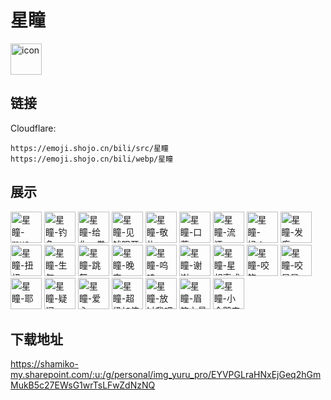# 星瞳
<img src="https://emoji.shojo.cn/bili/src/星瞳/icon.png" width="50" height="50" alt="icon">

## 链接
Cloudflare:
```
https://emoji.shojo.cn/bili/src/星瞳
https://emoji.shojo.cn/bili/webp/星瞳
```
## 展示
<img src="https://emoji.shojo.cn/bili/src/星瞳/星瞳-mua.png" width="50" height="50" alt="星瞳-mua">
<img src="https://emoji.shojo.cn/bili/src/星瞳/星瞳-钓鱼.png" width="50" height="50" alt="星瞳-钓鱼">
<img src="https://emoji.shojo.cn/bili/src/星瞳/星瞳-给你一拳.png" width="50" height="50" alt="星瞳-给你一拳">
<img src="https://emoji.shojo.cn/bili/src/星瞳/星瞳-见钱眼开.png" width="50" height="50" alt="星瞳-见钱眼开">
<img src="https://emoji.shojo.cn/bili/src/星瞳/星瞳-敬礼.png" width="50" height="50" alt="星瞳-敬礼">
<img src="https://emoji.shojo.cn/bili/src/星瞳/星瞳-口蘑.png" width="50" height="50" alt="星瞳-口蘑">
<img src="https://emoji.shojo.cn/bili/src/星瞳/星瞳-流汗.png" width="50" height="50" alt="星瞳-流汗">
<img src="https://emoji.shojo.cn/bili/src/星瞳/星瞳-妈！.png" width="50" height="50" alt="星瞳-妈！">
<img src="https://emoji.shojo.cn/bili/src/星瞳/星瞳-发癫.png" width="50" height="50" alt="星瞳-发癫">
<img src="https://emoji.shojo.cn/bili/src/星瞳/星瞳-扭扭.png" width="50" height="50" alt="星瞳-扭扭">
<img src="https://emoji.shojo.cn/bili/src/星瞳/星瞳-生气.png" width="50" height="50" alt="星瞳-生气">
<img src="https://emoji.shojo.cn/bili/src/星瞳/星瞳-跳舞.png" width="50" height="50" alt="星瞳-跳舞">
<img src="https://emoji.shojo.cn/bili/src/星瞳/星瞳-晚安.png" width="50" height="50" alt="星瞳-晚安">
<img src="https://emoji.shojo.cn/bili/src/星瞳/星瞳-呜呜.png" width="50" height="50" alt="星瞳-呜呜">
<img src="https://emoji.shojo.cn/bili/src/星瞳/星瞳-谢谢.png" width="50" height="50" alt="星瞳-谢谢">
<img src="https://emoji.shojo.cn/bili/src/星瞳/星瞳-星想事成.png" width="50" height="50" alt="星瞳-星想事成">
<img src="https://emoji.shojo.cn/bili/src/星瞳/星瞳-咬钩.png" width="50" height="50" alt="星瞳-咬钩">
<img src="https://emoji.shojo.cn/bili/src/星瞳/星瞳-咬星星.png" width="50" height="50" alt="星瞳-咬星星">
<img src="https://emoji.shojo.cn/bili/src/星瞳/星瞳-耶.png" width="50" height="50" alt="星瞳-耶">
<img src="https://emoji.shojo.cn/bili/src/星瞳/星瞳-疑问.png" width="50" height="50" alt="星瞳-疑问">
<img src="https://emoji.shojo.cn/bili/src/星瞳/星瞳-爱心.png" width="50" height="50" alt="星瞳-爱心">
<img src="https://emoji.shojo.cn/bili/src/星瞳/星瞳-超级加倍.png" width="50" height="50" alt="星瞳-超级加倍">
<img src="https://emoji.shojo.cn/bili/src/星瞳/星瞳-放过我吧.png" width="50" height="50" alt="星瞳-放过我吧">
<img src="https://emoji.shojo.cn/bili/src/星瞳/星瞳-眉笔力量.png" width="50" height="50" alt="星瞳-眉笔力量">
<img src="https://emoji.shojo.cn/bili/src/星瞳/星瞳-小企鹅来咯.png" width="50" height="50" alt="星瞳-小企鹅来咯">

## 下载地址

https://shamiko-my.sharepoint.com/:u:/g/personal/img_yuru_pro/EYVPGLraHNxEjGeq2hGmMukB5c27EWsG1wrTsLFwZdNzNQ